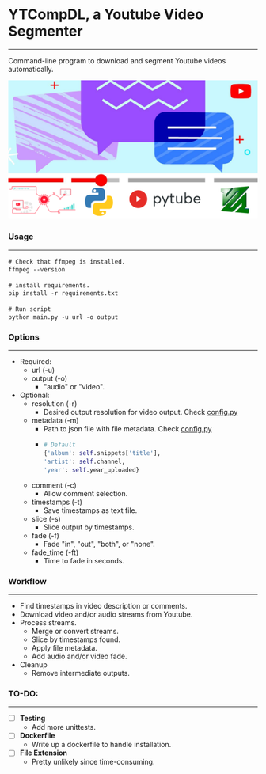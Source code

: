 # YTCompDL, a Youtube Video Segmenter

---
Command-line program to download and segment Youtube videos automatically.

![](docs/vid_chapters.png)

### Usage

---
``` shell
# Check that ffmpeg is installed.
ffmpeg --version

# install requirements.
pip install -r requirements.txt

# Run script
python main.py -u url -o output 
```

### Options

---
* Required:
  * url (-u)
  * output (-o)
    * "audio" or "video". 
* Optional:
    * resolution (-r)
      * Desired output resolution for video output. Check [config.py](ytcompdl/config.py)
    * metadata (-m)
      * Path to json file with file metadata. Check [config.py](ytcompdl/config.py)
      * ``` python
        # Default
        {'album': self.snippets['title'], 
        'artist': self.channel,
        'year': self.year_uploaded}
        ```
    * comment (-c)
      * Allow comment selection.
    * timestamps (-t)
      * Save timestamps as text file.
    * slice (-s)
      * Slice output by timestamps.
    * fade (-f)
      * Fade "in", "out", "both", or "none".
    * fade_time (-ft) 
      * Time to fade in seconds.

### Workflow

---
* Find timestamps in video description or comments.
* Download video and/or audio streams from Youtube.
* Process streams. 
    * Merge or convert streams.
    * Slice by timestamps found.
    * Apply file metadata.
    * Add audio and/or video fade.
* Cleanup 
    * Remove intermediate outputs.

### TO-DO:

---
* [ ] **Testing** 
  * Add more unittests. 
* [ ] **Dockerfile**
  * Write up a dockerfile to handle installation.
* [ ] **File Extension**
  * Pretty unlikely since time-consuming.